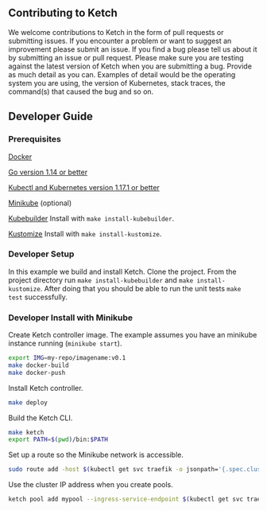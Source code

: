 ## Contributing to Ketch 
We welcome contributions to Ketch in the form of pull requests or submitting issues. If you encounter a problem or want 
to suggest an improvement please submit an issue. If you find a bug please tell us about it by submitting an issue or
pull request.  Please make sure you are testing against the latest version of Ketch when you are submitting a bug. Provide
as much detail as you can.  Examples of detail would be the operating system you are using, the version of Kubernetes, 
stack traces, the command(s) that caused the bug and so on.  

## Developer Guide 
### Prerequisites 
[Docker](https://docs.docker.com/get-docker/)

[Go version 1.14 or better](https://golang.org/dl/)

[Kubectl and Kubernetes version 1.17.1 or better](https://kubernetes.io/docs/tasks/tools/install-kubectl/)

[Minikube](https://minikube.sigs.k8s.io/docs/start/) (optional)

[Kubebuilder](https://github.com/kubernetes-sigs/kubebuilder) Install with `make install-kubebuilder`.

[Kustomize](https://github.com/kubernetes-sigs/kustomize) Install with `make install-kustomize`.


### Developer Setup
In this example we build and install Ketch. Clone the project. From the project directory run `make install-kubebuilder` and `make install-kustomize`.  After doing that you should be able to run the unit tests `make test` successfully. 

### Developer Install with Minikube 
Create Ketch controller image. The example assumes you have an minikube instance running (`minikube start`).

```bash 
export IMG=my-repo/imagename:v0.1
make docker-build 
make docker-push
```
Install Ketch controller.

```bash
make deploy
```
Build the Ketch CLI. 

```bash
make ketch
export PATH=$(pwd)/bin:$PATH
```

Set up a route so the Minikube network is accessible. 

```bash
sudo route add -host $(kubectl get svc traefik -o jsonpath='{.spec.clusterIP}') gw $(minikube ip) 
```

Use the cluster IP address when you create pools.

```bash
ketch pool add mypool --ingress-service-endpoint $(kubectl get svc traefik -o jsonpath='{.spec.clusterIP}') 
```
